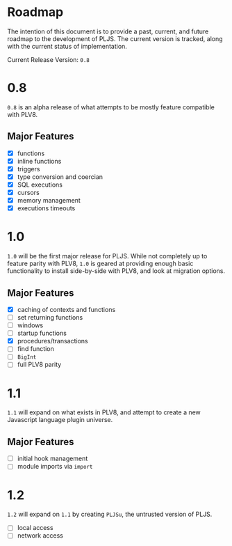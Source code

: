 # Roadmap

The intention of this document is to provide a past, current, and future roadmap to the development of PLJS. The current version is tracked, along with the current status of implementation.

Current Release Version: `0.8`

# 0.8

`0.8` is an alpha release of what attempts to be mostly feature compatible with PLV8.

## Major Features

- [x] functions
- [x] inline functions
- [x] triggers
- [x] type conversion and coercian
- [x] SQL executions
- [x] cursors
- [x] memory management
- [x] executions timeouts

# 1.0

`1.0` will be the first major release for PLJS. While not completely up to feature parity with PLV8, `1.0` is geared at providing enough basic functionality to install side-by-side with PLV8, and look at migration options.

## Major Features

- [x] caching of contexts and functions
- [ ] set returning functions
- [ ] windows
- [ ] startup functions
- [x] procedures/transactions
- [ ] find function
- [ ] `BigInt`
- [ ] full PLV8 parity

# 1.1

`1.1` will expand on what exists in PLV8, and attempt to create a new Javascript language plugin universe.

## Major Features

- [ ] initial hook management
- [ ] module imports via `import`

# 1.2

`1.2` will expand on `1.1` by creating `PLJSu`, the untrusted version of PLJS.

- [ ] local access
- [ ] network access
